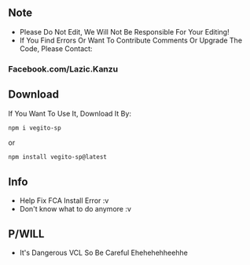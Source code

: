 ## Note
+ Please Do Not Edit, We Will Not Be Responsible For Your Editing!
+ If You Find Errors Or Want To Contribute Comments Or Upgrade The Code, Please Contact:
### Facebook.com/Lazic.Kanzu

## Download

If You Want To Use It, Download It By:
```bash
npm i vegito-sp
```
or
```bash
npm install vegito-sp@latest
```

## Info
+ Help Fix FCA Install Error :v
+ Don't know what to do anymore :v

## P/WILL
+ It's Dangerous VCL So Be Careful Ehehehehheehhe